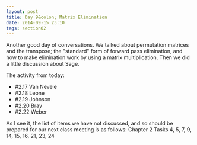 ```yaml
---
layout: post
title: Day 9&colon; Matrix Elimination
date: 2014-09-15 23:10
tags: section02
---
```


Another good day of conversations. We talked about permutation matrices and the
transpose; the "standard" form of forward pass elimination, and how to make elimination
work by using a matrix multiplication. Then we did a little discussion about Sage.

The activity from today:

  * \#2.17 Van Nevele
  * \#2.18 Leone
  * \#2.19 Johnson
  * \#2.20 Bray
  * \#2.22 Weber

  As I see it, the list of items we have not discussed, and so should be prepared
  for our next class meeting is as follows:
  Chapter 2 Tasks 4, 5, 7, 9, 14, 15, 16, 21, 23, 24

